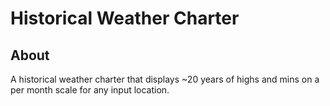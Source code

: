 # Historical Weather Charter
## About
A historical weather charter that displays ~20 years of highs and mins on a per month scale for any input location.
